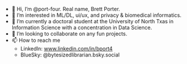 - 👋 Hi, I’m @port-four. Real name, Brett Porter.
- 👀 I’m interested in ML/DL, ui/ux, and privacy & biomedical informatics.
- 🌱 I’m currently a doctoral student at the University of North Txas in Information Science with a concentration in Data Science.
- 💞️ I’m looking to collaborate on any fun projects.
- 📫 How to reach me
  -   LinkedIn: www.linkedin.com/in/bport4
  -   BlueSky: @bytesizedlibrarian.bsky.social

<!---
port-four/port-four is a ✨ special ✨ repository because its `README.md` (this file) appears on your GitHub profile.
You can click the Preview link to take a look at your changes.
--->
